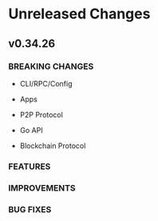 # Unreleased Changes

## v0.34.26

### BREAKING CHANGES

- CLI/RPC/Config

- Apps

- P2P Protocol

- Go API

- Blockchain Protocol

### FEATURES

### IMPROVEMENTS

### BUG FIXES


